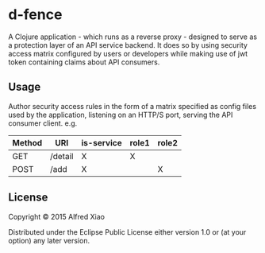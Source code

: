 # d-fence

A Clojure application - which runs as a reverse proxy - designed to serve as a protection layer of an API service backend. It does so by using security access matrix configured by users or developers while making use of jwt token containing claims about API consumers.

## Usage
Author security access rules in the form of a matrix specified as config files used by the application, listening on an HTTP/S port, serving the API consumer client.
e.g.

| Method | URI      | is-service | role1 | role2 |
|--------|----------|------------|-------|-------|
| GET    | /detail  | X          | X     |       |
| POST   | /add     | X          |       | X     |

## License

Copyright © 2015 Alfred Xiao

Distributed under the Eclipse Public License either version 1.0 or (at your option) any later version.
